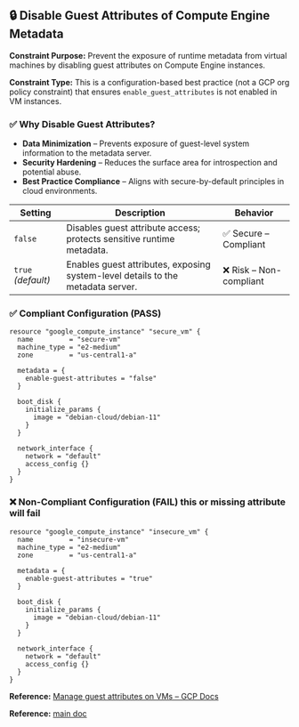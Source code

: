 
## 🔒 Disable Guest Attributes of Compute Engine Metadata

**Constraint Purpose:**
Prevent the exposure of runtime metadata from virtual machines by disabling guest attributes on Compute Engine instances.

**Constraint Type:**
This is a configuration-based best practice (not a GCP org policy constraint) that ensures `enable_guest_attributes` is not enabled in VM instances.

### ✅ Why Disable Guest Attributes?

* **Data Minimization** – Prevents exposure of guest-level system information to the metadata server.
* **Security Hardening** – Reduces the surface area for introspection and potential abuse.
* **Best Practice Compliance** – Aligns with secure-by-default principles in cloud environments.

| Setting             | Description                                                                     | Behavior               |
| ------------------- | ------------------------------------------------------------------------------- | ---------------------- |
| `false`  | Disables guest attribute access; protects sensitive runtime metadata.           | ✅ Secure – Compliant   |
| `true` *(default)*    | Enables guest attributes, exposing system-level details to the metadata server. | ❌ Risk – Non-compliant |


### ✅ Compliant Configuration (PASS) 

```hcl
resource "google_compute_instance" "secure_vm" {
  name         = "secure-vm"
  machine_type = "e2-medium"
  zone         = "us-central1-a"

  metadata = {
    enable-guest-attributes = "false"
  }

  boot_disk {
    initialize_params {
      image = "debian-cloud/debian-11"
    }
  }

  network_interface {
    network = "default"
    access_config {}
  }
}
```



### ❌ Non-Compliant Configuration (FAIL) this or missing attribute will fail

```hcl
resource "google_compute_instance" "insecure_vm" {
  name         = "insecure-vm"
  machine_type = "e2-medium"
  zone         = "us-central1-a"

  metadata = {
    enable-guest-attributes = "true"
  }

  boot_disk {
    initialize_params {
      image = "debian-cloud/debian-11"
    }
  }

  network_interface {
    network = "default"
    access_config {}
  }
}
```



**Reference:** [Manage guest attributes on VMs – GCP Docs](https://cloud.google.com/compute/docs/metadata/manage-guest-attributes)
             
              
**Reference:** [main doc](https://cloud.google.com/vertex-ai/docs/workbench/instances/manage-metadata)


